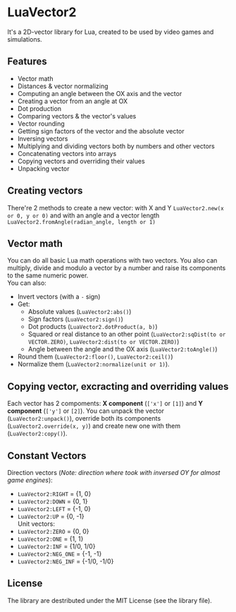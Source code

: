 # LuaVector2
It's a 2D-vector library for Lua, created to be used by video games and simulations.  
## Features
* Vector math
* Distances & vector normalizing
* Computing an angle between the OX axis and the vector
* Creating a vector from an angle at OX
* Dot production
* Comparing vectors & the vector's values
* Vector rounding
* Getting sign factors of the vector and the absolute vector
* Inversing vectors
* Multiplying and dividing vectors both by numbers and other vectors
* Concatenating vectors into arrays
* Copying vectors and overriding their values
* Unpacking vector
  
## Creating vectors  
There're 2 methods to create a new vector: with X and Y `LuaVector2.new(x or 0, y or 0)` and with an angle and a vector length `LuaVector2.fromAngle(radian_angle, length or 1)`
  
## Vector math
You can do all basic Lua math operations with two vectors. You also can multiply, divide and modulo a vector by a number and raise its components to the same numeric power.  
You can also: 
* Invert vectors (with a `-` sign)
* Get:
    * Absolute values (`LuaVector2:abs()`)
    * Sign factors (`LuaVector2:sign()`)
    * Dot products (`LuaVector2.dotProduct(a, b)`)
    * Squared or real distance to an other point (`LuaVector2:sqDist(to or VECTOR.ZERO)`, `LuaVector2:dist(to or VECTOR.ZERO)`)
    * Angle between the angle and the OX axis (`LuaVector2:toAngle()`)
* Round them (`LuaVector2:floor()`,  `LuaVector2:ceil()`)
* Normalize them (`LuaVector2:normalize(unit or 1)`).

## Copying vector, excracting and overriding values
Each vector has 2 compoments: **X component** (`['x']` or `[1]`) and **Y component** (`['y']` or `[2]`).
You can unpack the vector (`LuaVector2:unpack()`), override both its components (`LuaVector2.override(x, y)`) and create new one with them (`LuaVector2:copy()`).

## Constant Vectors
Direction vectors (*Note: direction where took with inversed OY for almost game engines*):
* `LuaVector2:RIGHT` = {1, 0}
* `LuaVector2:DOWN` = {0, 1}
* `LuaVector2:LEFT` = {-1, 0}
* `LuaVector2:UP` = {0, -1}  
Unit vectors:
* `LuaVector2:ZERO` = {0, 0}
* `LuaVector2:ONE` = {1, 1}
* `LuaVector2:INF` = {1/0, 1/0}
* `LuaVector2:NEG_ONE` = {-1, -1}
* `LuaVector2:NEG_INF` = {-1/0, -1/0}

## License
The library are destributed under the MIT License (see the library file).
